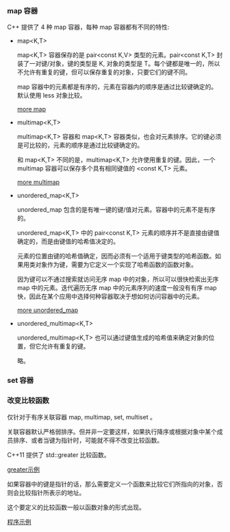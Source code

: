 
### map 容器

C++ 提供了 4 种 map 容器，每种 map 容器都有不同的特性:

- map<K,T>

    map<K,T> 容器保存的是 pair<const K,V> 类型的元素。pair<const K,T> 封装了一对键/对象，键的类型是 K, 对象的类型是 T。每个键都是唯一的，所以不允许有重复的键，但可以保存重复的对象，只要它们的键不同。
    
    map 容器中的元素都是有序的，元素在容器内的顺序是通过比较键确定的。默认使用 less<T> 对象比较。

    [more map](11_Map.md)

- multimap<K,T>
    
    multimap<K,T> 容器和 map<K,T> 容器类似，也会对元素排序。它的键必须是可比较的，元素的顺序是通过比较键确定的。
    
    和 map<K,T> 不同的是，multimap<K,T> 允许使用重复的键。因此，一个 multimap 容器可以保存多个具有相同键值的 <const K,T> 元素。
    
    [more multimap](12_Multimap.md)

- unordered_map<K,T>
    
    unordered_map 包含的是有唯一键的键/值对元素。容器中的元素不是有序的。
    
    unordered_map<K,T> 中的 pair<const K,T> 元素的顺序并不是直接由键值确定的，而是由键值的哈希值决定的。
    
    元素的位置由键的哈希值确定，因而必须有一个适用于键类型的哈希函数。如果用类对象作为键，需要为它定义一个实现了哈希函数的函数对象。
     
    因为键可以不通过搜索就访问无序 map 中的对象，所以可以很快检索出无序 map 中的元素。迭代遍历无序 map 中的元素序列的速度一般没有有序 map 快，因此在某个应用中选择何种容器取决于想如何访问容器中的元素。

    [more unordered_map](13_Unordered_map.md)
    
- unordered_multimap<K,T>
    
    unordered_multimap<K,T> 也可以通过键值生成的哈希值来确定对象的位置，但它允许有重复的键。

    略。


### set 容器




### 改变比较函数

仅针对于有序关联容器 map, multimap, set, multiset 。

关联容器默认严格弱排序。但并非一定要这样，如果执行降序或根据对象中某个成员排序、或者当键为指针时，可能就不得不改变比较函数。

C++11 提供了 std::greater<T> 比较函数。

[greater示例](17_RC_KeyCompare/01_greater.cpp)

如果容器中的键是指针的话，那么需要定义一个函数来比较它们所指向的对象，否则会比较指针所表示的地址。

这个要定义的比较函数一般以函数对象的形式出现。

[程序示例](17_RC_KeyCompare/02_pointer_as_key.cpp)


